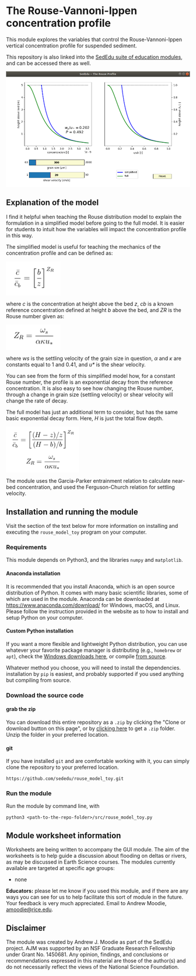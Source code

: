 # The Rouse-Vannoni-Ippen concentration profile 

This module explores the variables that control the Rouse-Vannoni-Ippen vertical concentration profile for suspended sediment.

This repository is also linked into the [SedEdu suite of education modules](https://github.com/sededu/sededu), and can be accessed there as well.

<img src="https://github.com/sededu/rouse_model_toy/blob/master/private/demo.png" alt="demo_gif" width="600" align="center">


## Explanation of the model

I find it helpful when teaching the Rouse distribution model to explain the formulation in a simplified model before going to the full model. 
It is easier for students to intuit how the variables will impact the concentration profile in this way.

The simplified model is useful for teaching the mechanics of the concentration profile and can be defined as:

<img src="https://github.com/sededu/rouse_model_toy/blob/master/private/simplified_model.png" alt="demo_gif" width="150" align="center">

where _c_ is the concentration at height above the bed _z_, _cb_ is a known reference concentration defined at height _b_ above the bed, and _ZR_ is the Rouse number given as:

<img src="https://github.com/sededu/rouse_model_toy/blob/master/private/rouse.png" alt="demo_gif" width="150" align="center">

where _ws_ is the settling velocity of the grain size in question, _α_ and _κ_ are constants equal to 1 and 0.41, and _u*_ is the shear velocity.

You can see from the form of this simplified model how, for a constant Rouse number, the profile is an exponential decay from the reference concentration. It is also easy to see how changing the Rouse number, through a change in grain size (settling velocity) or shear velocity will change the rate of decay.

The full model has just an additional term to consider, but has the same basic exponential decay form. Here, _H_ is just the total flow depth.

<img src="https://github.com/sededu/rouse_model_toy/blob/master/private/full_model.png" alt="demo_gif" width="200" align="center">

The module uses the Garcia-Parker entrainment relation to calculate near-bed concentration, and used the Ferguson-Church relation for settling velocity.


## Installation and running the module

Visit the section of the text below for more information on installing and executing the `rouse_model_toy` program on your computer. 


### Requirements
This module depends on Python3, and the libraries `numpy` and `matplotlib`. 

#### Anaconda installation
It is recommended that you install Anaconda, which is an open source distribution of Python. It comes with many basic scientific libraries, some of which are used in the module. Anaconda can be downloaded at https://www.anaconda.com/download/ for Windows, macOS, and Linux. Please follow the instruction provided in the website as to how to install and setup Python on your computer.

#### Custom Python installation
If you want a more flexible and lightweight Python distribution, you can use whatever your favorite package manager is distributing (e.g., `homebrew` or `apt`), check the [Windows downloads here](https://www.python.org/downloads/windows/), or compile [from source](https://www.python.org/downloads/source/).

Whatever method you choose, you will need to install the dependencies. installation by `pip` is easiest, and probably supported if you used anything but compiling from source.


### Download the source code

#### grab the zip
You can download this entire repository as a `.zip` by clicking the "Clone or download button on this page", or by [clicking here](https://github.com/sededu/rouse_model_toy/archive/master.zip) to get a `.zip` folder. Unzip the folder in your preferred location.

#### git 
If you have installed `git` and are comfortable working with it, you can simply clone the repository to your preferred location.

```
https://github.com/sededu/rouse_model_toy.git
```


### Run the module
Run the module by command line, with
```
python3 <path-to-the-repo-folder>/src/rouse_model_toy.py
```



## Module worksheet information

Worksheets are being written to accompany the GUI module. The aim of the worksheets is to help guide a discussion about flooding on deltas or rivers, as may be discussed in Earth Science courses. The modules currently available are targeted at specific age groups:

* none

**Educators:** please let me know if you used this module, and if there are any ways you can see for us to help facilitate this sort of module in the future. Your feedback is very much appreciated. Email to Andrew Moodie, amoodie@rice.edu.



## Disclaimer

The module was created by Andrew J. Moodie as part of the SedEdu project.
AJM was supported by an NSF Graduate Research Fellowship under Grant No. 1450681.
Any opinion, findings, and conclusions or recommendations expressed in this material are those of the author(s) and do not necessarily reflect the views of the National Science Foundation.
